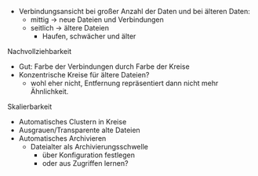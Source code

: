 

- Verbindungsansicht bei großer Anzahl der Daten und bei älteren Daten:
	- mittig -> neue Dateien und Verbindungen
	- seitlich -> ältere Dateien
		- Haufen, schwächer und älter

Nachvollziehbarkeit

- Gut: Farbe der Verbindungen durch Farbe der Kreise
- Konzentrische Kreise für ältere Dateien?
	- wohl eher nicht, Entfernung repräsentiert dann nicht mehr Ähnlichkeit.

Skalierbarkeit

- 	Automatisches Clustern in Kreise
- 	Ausgrauen/Transparente alte Dateien
- 	Automatisches Archivieren
	- 	Dateialter als Archivierungsschwelle
		-	über Konfiguration festlegen
		-	oder aus Zugriffen lernen?

